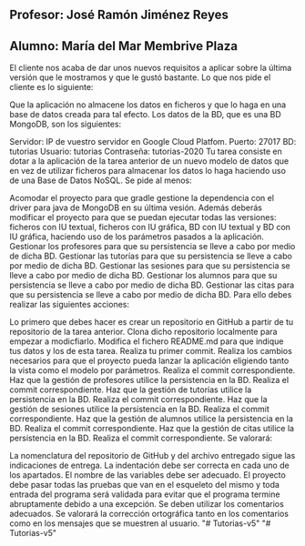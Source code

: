 ## Profesor: José Ramón Jiménez Reyes
## Alumno: María del Mar Membrive Plaza

El cliente nos acaba de dar unos nuevos requisitos a aplicar sobre la última versión que le mostramos y que le gustó bastante. Lo que nos pide el cliente es lo siguiente:

Que la aplicación no almacene los datos en ficheros y que lo haga en una base de datos creada para tal efecto.
Los datos de la BD, que es una BD MongoDB, son los siguientes:

Servidor: IP de vuestro servidor en Google Cloud Platfom.
Puerto: 27017
BD: tutorias
Usuario: tutorias
Contraseña: tutorias-2020
Tu tarea consiste en dotar a la aplicación de la tarea anterior de un nuevo modelo de datos que en vez de utilizar ficheros para almacenar los datos lo haga haciendo uso de una Base de Datos NoSQL. Se pide al menos:

Acomodar el proyecto para que gradle gestione la dependencia con el driver para java de MongoDB en su última vesión. Además deberás modificar el proyecto para que se puedan ejecutar todas las versiones: ficheros con IU textual, ficheros con IU gráfica, BD con IU textual y BD con IU gráfica, haciendo uso de los parámetros pasados a la aplicación.
Gestionar los profesores para que su persistencia se lleve a cabo por medio de dicha BD.
Gestionar las tutorías para que su persistencia se lleve a cabo por medio de dicha BD.
Gestionar las sesiones para que su persistencia se lleve a cabo por medio de dicha BD.
Gestionar los alumnos para que su persistencia se lleve a cabo por medio de dicha BD.
Gestionar las citas para que su persistencia se lleve a cabo por medio de dicha BD.
Para ello debes realizar las siguientes acciones:

Lo primero que debes hacer es crear un repositorio  en GitHub a partir de tu repositorio de la tarea anterior.
Clona dicho repositorio localmente para empezar a modicfiarlo. Modifica el fichero README.md para que indique tus datos y los de esta tarea. Realiza tu primer commit.
Realiza los cambios necesarios para que el proyecto pueda lanzar la aplicación eligiendo tanto la vista como el modelo por parámetros. Realiza el commit correspondiente.
Haz que la gestión de profesores utilice la persistencia en la BD. Realiza el commit correspondiente.
Haz que la gestión de tutorías utilice la persistencia en la BD. Realiza el commit correspondiente.
Haz que la gestión de sesiones utilice la persistencia en la BD. Realiza el commit correspondiente.
Haz que la gestión de alumnos utilice la persistencia en la BD. Realiza el commit correspondiente.
Haz que la gestión de citas utilice la persistencia en la BD. Realiza el commit correspondiente.
Se valorará:

La nomenclatura del repositorio de GitHub y del archivo entregado sigue las indicaciones de entrega.
La indentación debe ser correcta en cada uno de los apartados.
El nombre de las variables debe ser adecuado.
El proyecto debe pasar todas las pruebas que van en el esqueleto del mismo y toda entrada del programa será validada para evitar que el programa termine abruptamente debido a una excepción.
Se deben utilizar los comentarios adecuados.
Se valorará la corrección ortográfica tanto en los comentarios como en los mensajes que se muestren al usuario.
"# Tutorias-v5" 
"# Tutorias-v5" 
